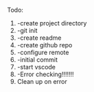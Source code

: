 Todo:
1. -create project directory
2. -git init
3. -create readme
4. -create github repo
5. -configure remote
6. -initial commit
7. -start vscode
8. -Error checking!!!!!!!
9. Clean up on error
